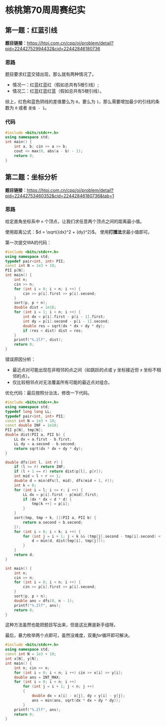 # 核桃第70周周赛纪实
## 第一题：红蓝引线
**题目链接**：https://htoj.com.cn/cpp/oj/problem/detail?pid=22442752994432&cid=22442846180736
### 思路
题目要求红蓝交错出现，那么就有两种情况了。
- 情况一：红蓝红蓝红（假如总共有5根引线）;
- 情况二：红蓝红蓝红蓝（假如总共有5根引线）。
  
综上，红色和蓝色阴线的差值要么为 `0`，要么为 `1`，那么需要增加最少的引线的条数为 `0` 或者 `差值 - 1`。
### 代码
```cpp
#include <bits/stdc++.h>
using namespace std;
int main() {
    int a, b; cin >> a >> b;
    cout << max(0, abs(a - b) - 1);
    return 0;
}
```
## 第二题：坐标分析
**题目链接**：https://htoj.com.cn/cpp/oj/problem/detail?pid=22442753460352&cid=22442846180736&tab=1
### 思路
给定直角坐标系中 `n` 个顶点，让我们求任意两个顶点之间的距离最小值。

使用距离公式：$d = \sqrt{{dx}^2 + {dy}^2}$。
使用**打擂法**求最小值即可。

第一次提交WA的代码：
```cpp
#include <bits/stdc++.h>
using namespace std;
typedef pair<int, int> PII;
const int N = 1e3 + 10;
PII p[N];
int main() {
    int n; 
    cin >> n;
    for (int i = 0; i < n; i ++) {
        cin >> p[i].first >> p[i].second;
    }
    sort(p, p + n);  
    double dist = 1e18;  
    for (int i = 1; i < n; i ++) {
        int dx = p[i].first - p[i - 1].first;
        int dy = p[i].second - p[i - 1].second;
        double res = sqrt(dx * dx + dy * dy);
        if (res < dist) dist = res;  
    }
    printf("%.2lf", dist);  
    return 0;
}
```
错误原因分析：
- 最近点对可能出现在非相邻的点之间（如跳跃的点或 y 坐标接近但 x 坐标不相邻的点）。
- 仅比较相邻点对无法覆盖所有可能的最近点对组合。

优化代码：最后按照分治法，修改一下代码。
```cpp
#include <bits/stdc++.h>
using namespace std;
typedef long long LL;
typedef pair<int, int> PII;
const int N = 1e3 + 10;
const double INF = 1e18;
PII p[N], tmp[N];
double dist(PII a, PII b) {
    LL dx = a.first - b.first;
    LL dy = a.second - b.second;
    return sqrt(dx * dx + dy * dy);
}

double dfs(int l, int r) {
    if (l >= r) return INF;     
    if (l + 1 == r) return dist(p[l], p[r]); 
    int mid = l + r >> 1;
    double d = min(dfs(l, mid), dfs(mid + 1, r));
    int k = 0;
    for (int i = l; i <= r; i ++) {
        LL dx = p[i].first - p[mid].first;
        if (dx * dx < d * d) {
            tmp[k ++] = p[i];
        }
    }
    sort(tmp, tmp + k, [](PII a, PII b) {
        return a.second < b.second;
    });
    for (int i = 0; i < k; i ++) {
        for (int j = i + 1; j < k && (tmp[j].second - tmp[i].second) < d; j ++) {
            d = min(d, dist(tmp[i], tmp[j]));
        }
    }
    return d;
}

int main() {
    int n; 
    cin >> n;
    for (int i = 0; i < n; i ++) {
        cin >> p[i].first >> p[i].second;
    }
    sort(p, p + n);  
    double ans = dfs(0, n - 1);
    printf("%.2lf", ans);
    return 0;
}
```
这种方法虽然也能把题目写出来，但是这比赛是新手组呀。

最后，暴力枚举两个点即可，虽然没难度，双重$for$循环即可解决。
```cpp
#include <bits/stdc++.h>
using namespace std;
const int N = 1e3 + 10;
int x[N], y[N];
int main() {
    int n; cin >> n;
    for (int i = 0; i < n; i ++) cin >> x[i] >> y[i];
    double ans = INT_MAX;
    for (int i = 0; i < n; i ++)
        for (int j = i + 1; j < n; j ++)
        {
            double dx = x[i] - x[j], dy = y[i] - y[j];
            ans = min(ans, sqrt(dx * dx + dy * dy));
        } 
    printf("%.2lf", ans);
    return 0;
}
```